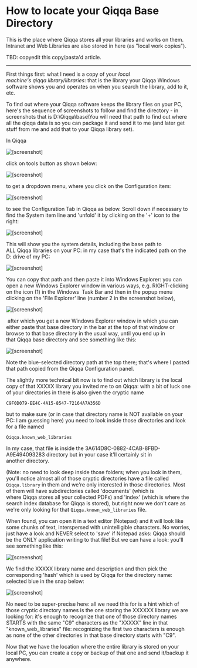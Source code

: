 # How to locate your Qiqqa Base Directory

This is the place where Qiqqa stores all your libraries and works on them. Intranet and Web Libraries are also stored in here (as "local work copies").

TBD: copyedit this copy/pasta'd article.

---

First things first: what I need is a copy of your *local machine's qiqqa library/libraries*: that is the library your Qiqqa Windows software shows you and operates on when you search the library, add to it, etc.

To find out where your Qiqqa software keeps the library files on your PC, here's the sequence of screenshots to follow and find the directory - in screenshots that is D:\Qiqqa\base\You will need that path to find out where all the qiqqa data is so you can package it and send it to me (and later get stuff from me and add that to your Qiqqa library set).

In Qiqqa 

![\[screenshot\]](./images/htlyqbd1.png)

click on tools button as shown below:

![\[screenshot\]](./images/htlyqbd2.png)

to get a dropdown menu, where you click on the Configuration item:

![\[screenshot\]](./images/htlyqbd3.png)

to see the Configuration Tab in Qiqqa as below. Scroll down if necessary to find the System item line and 'unfold' it by clicking on the '+' icon to the right:

![\[screenshot\]](./images/htlyqbd4.png)

This will show you the system details, including the base path to ALL Qiqqa libraries on your PC: in my case that's the indicated path on the D: drive of my PC:

![\[screenshot\]](./images/htlyqbd5.png)

You can copy that path and then paste it into Windows Explorer: you can open a new Windows Explorer window in various ways, e.g. RIGHT-clicking on the icon (1) in the Windows  Task Bar and then in the popup menu clicking on the 'File Explorer' line (number 2 in the screenshot below),

![\[screenshot\]](./images/htlyqbd6.png)

 after which you get a new Windows Explorer window in which you can either paste that base directory in the bar at the top of that window or browse to that base directory in the usual way, until you end up in that Qiqqa base directory and see something like this:

![\[screenshot\]](./images/htlyqbd7.png)


Note the blue-selected directory path at the top there; that's where I pasted that path copied from the Qiqqa Configuration panel.

The slightly more technical bit now is to find out which library is the local copy of that XXXXX library you invited me to on Qiqqa:
with a bit of luck one of your directories in there is also given the cryptic name

    C9F0D079-EE4C-4A15-8547-72164A7A356D

but to make sure (or in case that directory name is NOT available on your PC: I am guessing here) you need to look inside those directories and look for a file named

    Qiqqa.known_web_libraries

In my case, that file is inside the 3A614D8C-0882-4CAB-8FBD-A9E494093283 directory but in your case it'll certainly sit in another directory.

(Note: no need to look deep inside those folders; when you look in them, you'll notice almost all of those cryptic directories have a file called
`Qiqqa.library`
in them and we're only interested in those directories. Most of them will have subdirectories called 'documents' (which is where Qiqqa stores all your collected PDFs) and 'index' (which is where the search index database for Qiqqa is stored), but right now we don't care as we're only looking for that
`Qiqqa.known_web_libraries`
file.

When found, you can open it in a text editor (Notepad) and it will look like some chunks of text, interspersed with unintelligible characters. No worries, just have a look and NEVER select to 'save' if Notepad asks: Qiqqa should be the ONLY application writing to that file! But we can have a look: you'll see something like this:

![\[screenshot\]](./images/htlyqbd8.png)

We find the XXXXX library name and description and then pick the corresponding 'hash' which is used by Qiqqa for the directory name: selected blue in the snap below:

![\[screenshot\]](./images/htlyqbd9.png)

No need to be super-precise here: all we need this for is a hint which of those cryptic directory names is the one storing the XXXXXX library we are looking for: it's enough to recognize that one of those directory names STARTS with the same "C9" characters as the "XXXXX" line in that "known_web_libraries" file: recognizing the first two characters is enough as none of the other directories in that base directory starts with "C9".

Now that we have the location where the entire library is stored on your local PC, you can create a copy or backup of that one and send it/backup it anywhere.


